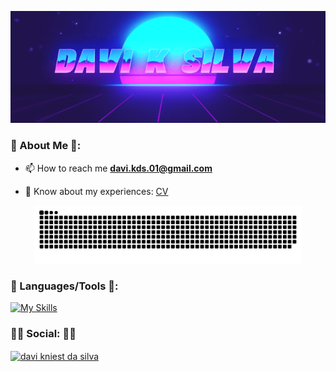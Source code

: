 <p align="center">
    <img alt="banner" src="https://github.com/Davi-K-Silva/Davi-K-Silva/blob/main/standard.gif?raw=true" />
</p>

### 🎃 About Me 🎃:

- 📫 How to reach me **davi.kds.01@gmail.com**

- 📄 Know about my experiences: [CV](https://drive.google.com/file/d/1w6OL0e1Da6-Wd6XlAgBE_heeJe3LtdYR/view?usp=sharing)

<p align="center">
    <img alt="contribution snake" width="85%" src="https://github.com/Davi-K-Silva/Davi-K-Silva/blob/output/github-snake-dark.svg?raw=true"/>
</p>

### 🤖 Languages/Tools 🤖:
[![My Skills](https://simpleskill.icons.workers.dev/svg?i=openjdk,c,python,linux,git,github,docker,ansible,terraform,aws)]()

### 👨‍💻 Social: 👨‍💻
<p align="left">
<a href="https://linkedin.com/in/davi kniest da silva" target="blank"><img align="center" src="https://raw.githubusercontent.com/rahuldkjain/github-profile-readme-generator/master/src/images/icons/Social/linked-in-alt.svg" alt="davi kniest da silva" height="30" width="40" /></a>
</p>

<!---
Davi-K-Silva/Davi-K-Silva is a ✨ special ✨ repository because its `README.md` (this file) appears on your GitHub profile.
You can click the Preview link to take a look at your changes.
--->
